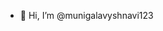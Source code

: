 - 👋 Hi, I’m @munigalavyshnavi123


<!---
munigalavyshnavi123/munigalavyshnavi123 is a ✨ special ✨ repository because its `README.md` (this file) appears on your GitHub profile.
You can click the Preview link to take a look at your changes.
--->
